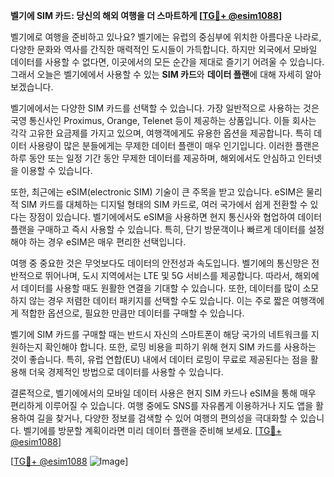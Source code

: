 **벨기에 SIM 카드: 당신의 해외 여행을 더 스마트하게 [[TG💪+ @esim1088](https://t.me/s/esim1088)]**

벨기에로 여행을 준비하고 있나요? 벨기에는 유럽의 중심부에 위치한 아름다운 나라로, 다양한 문화와 역사를 간직한 매력적인 도시들이 가득합니다. 하지만 외국에서 모바일 데이터를 사용할 수 없다면, 이곳에서의 모든 순간을 제대로 즐기기 어려울 수 있습니다. 그래서 오늘은 벨기에에서 사용할 수 있는 **SIM 카드**와 **데이터 플랜**에 대해 자세히 알아보겠습니다.

벨기에에서는 다양한 SIM 카드를 선택할 수 있습니다. 가장 일반적으로 사용하는 것은 국영 통신사인 Proximus, Orange, Telenet 등이 제공하는 상품입니다. 이들 회사는 각각 고유한 요금제를 가지고 있으며, 여행객에게도 유용한 옵션을 제공합니다. 특히 데이터 사용량이 많은 분들에게는 무제한 데이터 플랜이 매우 인기입니다. 이러한 플랜은 하루 동안 또는 일정 기간 동안 무제한 데이터를 제공하며, 해외에서도 안심하고 인터넷을 이용할 수 있습니다.

또한, 최근에는 eSIM(electronic SIM) 기술이 큰 주목을 받고 있습니다. eSIM은 물리적 SIM 카드를 대체하는 디지털 형태의 SIM 카드로, 여러 국가에서 쉽게 전환할 수 있다는 장점이 있습니다. 벨기에에서도 eSIM을 사용하면 현지 통신사와 협업하여 데이터 플랜을 구매하고 즉시 사용할 수 있습니다. 특히, 단기 방문객이나 빠르게 데이터를 설정해야 하는 경우 eSIM은 매우 편리한 선택입니다.

여행 중 중요한 것은 무엇보다도 데이터의 안전성과 속도입니다. 벨기에의 통신망은 전반적으로 뛰어나며, 도시 지역에서는 LTE 및 5G 서비스를 제공합니다. 따라서, 해외에서 데이터를 사용할 때도 원활한 연결을 기대할 수 있습니다. 또한, 데이터를 많이 소모하지 않는 경우 저렴한 데이터 패키지를 선택할 수도 있습니다. 이는 주로 짧은 여행객에게 적합한 옵션으로, 필요한 만큼만 데이터를 구매할 수 있습니다.

벨기에 SIM 카드를 구매할 때는 반드시 자신의 스마트폰이 해당 국가의 네트워크를 지원하는지 확인해야 합니다. 또한, 로밍 비용을 피하기 위해 현지 SIM 카드를 사용하는 것이 좋습니다. 특히, 유럽 연합(EU) 내에서 데이터 로밍이 무료로 제공된다는 점을 활용해 더욱 경제적인 방법으로 데이터를 사용할 수 있습니다.

결론적으로, 벨기에에서의 모바일 데이터 사용은 현지 SIM 카드나 eSIM을 통해 매우 편리하게 이루어질 수 있습니다. 여행 중에도 SNS를 자유롭게 이용하거나 지도 앱을 활용하여 길을 찾거나, 다양한 정보를 검색할 수 있어 여행의 편의성을 극대화할 수 있습니다. 벨기에를 방문할 계획이라면 미리 데이터 플랜을 준비해 보세요. [[TG💪+ @esim1088](https://t.me/s/esim1088)]

[[TG💪+ @esim1088](https://t.me/s/esim1088) ![Image](https://i.postimg.cc/Y0z9fWf4/image.png)]